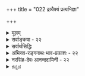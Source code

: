 +++
title = "022 द्रव्यैक्यं प्रत्यभिज्ञा"

+++
<details><summary>मूलम्</summary>

द्रव्यैक्यं प्रत्यभिज्ञा प्रथयति परिमित्यन्तरेऽन्याप्रतीतेरंशूत्कर्षक्षयादिक्षममपि च ततो राशिवत्स्थूलमेकम् ।  
नो चेदश्रान्तचण्डानिलजलधिधुनीदन्तिदावानलाद्यैः क्षोणीयं क्षुद्यमाना क्षणमपि चरमामण्ववस्थां न जह्यात् ॥ २२ ॥
</details>

<details><summary>सर्वाङ्कषा - २२</summary>

अवयवातिरिक्तावयवि-वादे बाधकान्य् उपन्यस्य,  
उभयोर् अनतिरेके साधक-प्रमाणम् आह - द्रव्यैक्यमित्यादिना ।  
**परिमित्य्-अन्तरे** = परिमाणभेदे सत्य् अपि  
**अन्याप्रतीतेः** = अतिरिक्तपदार्थस्याप्रतीतेः **प्रत्यभिज्ञा** = ‘तदेवेदम्” इति प्रत्यभिज्ञा **द्रव्यैक्यम्** = उपादानोपादेयद्रव्ययोः अभेदम् **प्रथयति** = प्रकटयति । 

पत्र-ताटङ्कादौ आकुञ्चनप्रसारणादिना न्यूनाधिकदेशव्याप्तिरूपपरिमाणभेददर्शनेऽपि तदेवेदम्' इति ऐक्यप्रत्यभिज्ञायाः सर्वसंमतत्वात् उपादानोपादेययोः अत्यन्तं भेदो नास्त्येव । अवस्थाविशिष्टवेषेण एकमेव द्रव्यम् 'उपादानम्', ‘उपादेयम्” इति भिन्नतया व्यपदिश्यते । मृत्पिण्डः उपादानम्, घटः उपादेय इत्यत्र हि पिण्डत्वावस्थाविशिष्टा मृत् उपादानम्, घटत्वावस्थाविशिष्टा मृत् उपादेयेत्यर्थः । एतदपेक्षयातिरिक्तं किं वर्तते ? अतः अवस्थाभेदमात्रम्, न तु द्रव्यभेदः ॥ 

नन्वेवं यदि उपादानोपादेययोरैक्यमङ्गीक्रियते, तर्हि अशुद्धैर्ग्रामसारैः सस्यादेः पोषणात्, तत्र जातानां तण्डुलादीनां तादृशग्रामसारपरिणामभूतानां तदभिन्नानां भक्षणात् शिष्टानां प्रायश्चित्तीयता स्यात् । अथ 



[[48]]

सांख्यवत् सिद्धान्ते उपादानोपादेययोरत्यन्ताभेदानङ्गीकारात् न दोष इतिचेत्; एवं तृप्यन्तं छान्दसं त्वां किं ब्रूमः ? सांख्यवद्दोषो माअस्तु । अन्यादृशो दोषोऽस्तीति प्रायश्चित्तीयता कथं वार्यते ? अतः सत्कार्यवादादसत्कार्यवाद एव धर्मशास्त्रानुगुण इति चेत्-नशब्दपरिवर्तनमात्रेण प्रत्यक्षतो दृश्यमानं ग्रामसारैः पोषणं वैज्ञानिकं कथमपगच्छेत् ? परन्त्वत्रायमस्ति विशेषः - मृदः घटाद्यात्मना परिणामः प्रत्यक्षदृष्टः । ' मृदयं घटः' इति प्रत्यभिज्ञापि सर्वानुभवसिद्धा । सस्यादिपरिणामस्थले नैतादृशः परिणामः । स्वपोषणाय दत्तं गोमयादिग्रामसारं स्वपादैः चूषन्तः, स्वस्वरूपानुगुणं तं ग्रामसारमद्भुतरीत्या परिवर्तयन्तः रूपरसगन्धान् विचित्रान् प्रदर्शयन्तः कीदृशमिन्द्रजालं सस्यादिषु वर्तमाना जीवाः कुर्वन्तीति स्मारं स्मारं मूकैर्भवितव्यं सर्वैः । ग्रामसारपरिणामभूतमेव विविधसस्यानां विविधपुष्पफलादिकमिति वैज्ञानिकोऽयं विषयः केन वानुन्मत्तेनापलपितुं शक्यः । परन्तु तत्र वैज्ञानिकोऽपि सत्यांशः न द्रव्यैक्यप्रत्यभिज्ञां लेशतोऽपि जनयतीत्याश्चर्यमेतत् । परन्तु जानन्ति विज्ञानिनः । एवमेव ब्रह्मणः विविधविचित्रशक्तिपूर्णस्य परिणामरूपमपीदं जगत्, न तथा ज्ञायते, प्रत्यभिज्ञायते वा चर्मचक्षुष्कैः । ज्ञानविज्ञानसंपन्नास्तु 'सर्वं खल्विदं ब्रह्म' (छां.3-14-1) इति जानन्तः प्रत्यभिजानन्तश्च नन्दन्ति । तादृशसर्वात्मकब्रह्मदर्शने देहस्मरणादिकं किं भवेत् ? एतादृशं विलक्षणं परिणाममेव ‘विवर्तम्' आतस्थुः श्रीशङ्कराचार्या इति समये स्थाप्यते । अतः सस्यफलादौ ऐक्यप्रत्यभिज्ञाया अभावात् न प्रायश्चित्तादिप्रसङ्गःः॥ 

[[1]]

ननु प्रत्यभिज्ञाया अभावेऽपि वस्तुनोरैक्यात् प्रत्यवायोऽपरिहार्य एव किलेति चेत्; मृदः घटरूपेण परिणामापेक्षया ग्रामसाराणां पुष्पफलादिरूपेण परिणामस्यात्यन्तविलक्षणत्वान्न दोषलेशः । तत्तत्सस्यादिषु वर्तमानो हि जीवः चैतन्यस्वरूपः शब्दस्पर्शरूपरसगन्धान् अपूर्वतया परिवर्त्य सर्वं पवित्रीकृत्यैव परिणमयति । अन्यथा हि रथ्याजलानां गङ्गायां मेलनेन गङ्गाया अपि पावनत्वं न स्यात् । एतदपेक्षयापि ग्रामसाराणां परिणामोऽत्यन्तं विलक्षणोऽत्यन्तं विस्मयकारीति विवेकिनामत्याश्चर्यावहम् । तावता परिणामो नास्तीत्यसत्कार्यवादस्तु विज्ञानविरुद्धः । मनस्समाधानार्थमुच्यते यदि, तर्हि समाधत्स्व कथञ्चित् । अन्ततः - किं न स्मर्यते 'मन एव मनुष्याणां कारणं बन्धमोक्षयोः' इति । अत एतादृशविवर्तस्थले न कश्चन प्रत्यवायः । तावता वस्तुतत्त्वं कथमन्यथा भवेत् ? भोजनकाले तु भगवद्व्यतिरिक्तस्मरणं निषिद्धमित्यपि स्मर्तव्यम् । एवं सत्यपि भोजनसमये ग्रामसारस्मरणं कस्यचिद्दौर्भाग्यशालिनो यदि भवेत्, तदा भगवद्वैभवम् एतादृशेन्द्रजालरूपं स्मृत्वा पापं क्षपितव्यम्, न शक्यं चेदुपोषितव्यम् ॥ 

ननु श्रुतौ ' यथा सौम्य' इत्यादिना मृत्कार्यदृष्टान्त एव प्रदर्शितः, न तु सस्यादिदृष्टान्त इति चेत्, अस्य वैज्ञानिकत्वेन सर्वैर्ज्ञातुमशक्यत्वात्प्रसिद्धो दृष्टान्तः प्रादर्शि । मृन्निर्मितं गजाश्वदेवतामूर्त्यादिकमेव वा दृष्टान्तीक्रियताम् । मृदा निर्मितमपि गजादिकं पश्यन्तः, 'गजोऽयम अत्यद्भुतो वर्तते' इत्येव वदन्ति । देवप्रतिमां पश्यन्तश्च दिव्यं देवं पश्यन्ति पुरतः, न तु मृदम् । मृदं पश्यतां तत्र देवो न स्यात् । देवं पश्यतां तत्र मृन्न स्यात् । ‘पृथिव्या ओषधयः । ओषधीभ्योऽन्नम्' इत्यादिश्रुत्या अन्नादिपरिणामा अपि पृथिव्या एव । किं बहुना ! वेदान्तः अन्नपदं पृथिवीपर्यायं ब्रवीतीति 'ता अन्नमसृजन्त' इत्यादौ संप्रतिपन्नम् ॥ 

[[49]]



किं बहुना ! भुक्तमन्नं रसरक्तमांसमेदोमज्जास्थिरूपेण क्रमेण परिणमत इति प्रसिद्धम्। मातुश्शरीरे मातुः रक्तं क्षीररूपेण परिणमते । गोरक्तं क्षीररूपेण परिणमते । द्वयममृततुल्यमिति शास्त्रम् । नो चेत् स्तन्यपानं रक्तपानमेव भवेदिति महान् प्रत्यवायः स्यात् । तत्राप्यसत्कार्यवाद एवेति चेत्, तत् क्षीरं कुत आगतम्? किमाकाशादिति वक्तव्यम् । ईश्वर एव सर्वत्र सर्वं करोतीति चेत्, करोत्वीश्वरः । उपादानं किम् ? किं वस्तु किं रूपं करोति? अतोऽसत्कार्यवाद इति संकेतमात्रात् नात्मरक्षणं भविष्यति । परिणामवादस्तु वैज्ञानिकः मनस्तृप्त्यर्थं तथाङ्गीकुर्म इति चेत्, अङ्गीक्रियतामित्युक्तमेव ॥ 

महद्रहस्यमत्रैव ह्यस्ति किञ्चिद्विचिन्त्यताम् । एतावतापि कालेन केनाप्यवहितं न हि ॥ कथमेवमभूत् नैव ज्ञातुं केनापि शक्यते । मायां पृच्छ, न चेत्कालरूपिणं तं स्वयं प्रभुम् । 

इदमत्र तत्त्वम् - परिणामस्थले एवैक्यप्रत्यभिज्ञा । विवर्तस्थले तु द्रव्यैक्यं विज्ञानमात्रगम्यम्, न प्रत्यक्षगम्यम् । ग्रामसारेण वर्धितानां सस्यवृक्षलतादीनां धान्यफलपुष्पादीनां तत्परिणामरूपत्वं को वा विश्वसेत् विज्ञानिनमृते? ' अग्नेरापः' इति वदति श्रुतिः । 'कारणगुणाः कार्ये संक्रामन्ति' इति न्यायः कुत्र गतः ? कुतो गतः ? अत्रैवास्ति सृष्टेः रहस्यं सर्वम् । एतदपरिशीलनादेव पण्डितानां कलहो नाद्यापि शान्तः । कुत एवमिति चेत्, मायां पृच्छ, अथवा तत्स्वामिनं भगवन्तं पृच्छ । तथा च कार्ये कारणप्रत्यभिज्ञायां परिणामः, अप्रत्यभिज्ञायां तु विवर्त इत्येव युक्तम् । अधिकं पश्चात् ॥ 

सुसूक्ष्मं सृष्टिविज्ञानं परिशीलयताम् ' आराममस्य पश्यति न तं पश्यति कश्चन' (बृ.6-3-14) इति सृष्टिकर्तुर्वैभवं वैशिष्टयं च सर्वं ज्ञायेत । अत्र 'अस्य' इत्यनेन पूर्वं तत्रैव ‘स हि कर्ता' इति प्रस्तुतः परमात्मा ग्राह्यः, न तु जीवः, अर्थविरोधात् । परमात्मनोऽघटितघटनासामर्थ्यस्यान्यत्किमपेक्षितं साक्ष्यम् 'अग्नेरापः' इत्येतदपेक्षया । अग्नेरपां परिणामरूपता कथं वा मानवबुद्ध्या प्रत्यभिज्ञातुं शक्यः ? अतस्सृष्टिविज्ञानं परिणामविशेषरूपविवर्तरूपमेव । इदमेव न विलक्षणत्वाद्यधिकरणानां सर्वेषामपि विषयः । अत एव जगदिदं ज्ञानिनां दृष्ट्या ब्रह्मस्वरूपम्, आरामरूपं च । इतरेषां तु विज्ञानदृष्ट्या ब्रह्मस्वरूपम्, अज्ञानिनां दृष्ट्या तु केवलजडस्वरूपम् ॥ 

पूर्वग्रहादिकं त्यक्त्वा चिन्त्यतां सत्यमीदृशम् । सत्यैकनिष्ठास्सन्तोऽत्र प्रमाणं स्युरमत्सराः ॥ वर्धयित्वा बहून् शब्दान् केशाकेशि विधाय च । लाभः को वाऽऽप्त इति च चिन्त्यतामात्मसाक्षिकम्॥ सर्वज्ञा अपि गुरवः सूचनान्मायिनो ध्रुवम् । नैव प्राचीकशन् ते हीत्येवं मन्यामहे वयम् ॥ कालेनैवोत्तरं देयम्, तदधीनाः किलेतरे । स चागतश्च कालोऽयम् अद्य दैवं वदत्यहो ॥ 

अतिरिक्तावयव्य्-अनङ्गीकारे तात्त्विकं लाघवमाह - अंशूत्कर्षेत्यादि ।  
**अंशु**शब्दः अंशपर्यायः । **अंशवः** = अवयवाः । तेषाम् उत्कर्षः, **क्षयादिश्च** = आधिक्यन्यूनत्वे । तयोः **क्षमम्** = योग्यम् ।  
**ततः** = अतिरिक्तावयव्य्-अभावाद् एव स्थूलम् **एकम्** = अवयविपदवाच्यंम्  
**राशिवत्** = धान्यराश्य्-आदाव् इव  
अंशूत्कर्षक्षयादिक्षममपि च भवति ।  


[[50]]

अतिरिक्तावयविवादे हि, अवयवितः एकंपरमाणुविश्लेषे, संश्लेषे वा पूर्वावयविनः नाशः, संघातोऽनेकभूतैरपि भवति यथा ह्येकभूतस्य भागैः, 

देहादिः पञ्चभूतात्मक इति निगमाद्युक्तिभिश्च प्रसिद्धम् । 

नूतनावयविनः उत्पत्तिश्च अङ्गीक्रियते । इदन्त्वत्यन्तानुभवविरुद्धम् । अतिरिक्तावयव्यनङ्गीकारे तु, एकस्य धान्यराशेः कतिपयधान्यानां विश्लेषे, संश्लेषे वा अवयविनाशोत्पत्यादेरभावात् न कोऽपि कल्पनादिकेशः ॥ 

एवमनङ्गीकारे महदनिष्टमाह - नो चेदित्यादिना । नो **चेत्** = एवं यदि नाङ्गीक्रियते, हठादतिरिक्तावयवी यदि साध्यते, तदा **अश्रान्तचण्डानिलजलधिधुनीदन्तिदावानलाद्यैः** = **अश्रान्ताः** = अविरताः **चण्डानिलः** =वात्यादिः । **जलधिः** = समद्रः । **धुन्यः** = नद्यः । **दन्तिनः** = दिग्गजाः, तैः पौराणिकप्रक्रियया भूमेरधः अष्टदिक्षु भूमिं वहन्तो वर्तमाना महागजाः भारपीडिताः स्वांसं यदा चालयन्ति, तदा भूमिरपि तेन चलनेन कंपते इति पौराणिकाः । अथवा, **दन्तिनः** = सामान्यगजाः । ते मत्ता भूमिं घट्टयन्ति । तेन कतिपयाणूनां विश्लेषोऽनिवार्यः । **दावानलः** = दावाग्निः । **आद्यैः** = एतदादिभिः अवयवविश्लेषहेतुभिः इयं **क्षोणी** = भूमिः **क्षुद्यमाना** = चूर्णीक्रियमाणा **चरमाम्** = प्रलयकालिकीम् **अण्ववस्थाम्** = अणुत्वावस्थांम् क्षणमपि न **जह्यात्** = न त्यजेत् आदिपदेन भूकम्पादिः गृह्यते ॥ 

। 

अयमाशयः – एकस्य परमाणोः विश्लेषेऽपि पूर्वावयविनो नाशः, अवयव्यन्तरोत्पत्तिश्च वैशेषिकैः अङ्गीक्रियते । एवञ्च, महावात्याः, समुद्रतरङ्गारभट्यः, नदीभूकम्पाद्याश्च परमाणुविश्लेषहेतवः सततं संभाव्यन्ते किल । एभिः भूमिरूपावयविनः पूर्व स्थितवतः नाशः अनिवार्यः । यावता च पुनरवयव्यारम्भः, तावतैव उक्तहेतुष्वन्यतमस्यानिवार्यतया पुनः पुनः अवयवानां विश्लेषेण अवयविनः नाश एव स्यात् । ततश्च भूम्याख्यावयविनः निष्पत्तिरेवासंभाविनी स्यात् । इदं चात्यन्तमनुभवादिविरुद्धम् । अतः अतिरिक्तावयव्यनङ्गीकार एव वरम् । वस्तुतस्तु - आरम्भवादिनां लोकायतपदवाच्यानां नैयायिकानां नायं शास्त्रस्य विषयः । ईश्वरानुमानादिकमपि न शुद्धनैयायिकानामिति अग्रे नायकसरे वक्ष्यते । अथापि दोषस्य समाधेयत्वाभिप्रायेण दूषणमुक्तम्, शिष्यबुद्धिवैशद्याय ॥ २२ ॥
</details>

<details><summary>सर्वार्थसिद्धिः</summary>

एवं तन्तुपटादीनां भेदे बाधकं तत्साधकानामन्यथासिद्धत्वं चोक्तम् । तथाऽप्यभेदे किं प्रमाणमिति वदन्तं प्रति स्थिरत्वे प्रमाणमेवात्र प्रमाणमित्याह - द्रव्यैक्यमिति ॥ परिमित्यन्तरे, सत्यपीति शेषः । इदं च भेदसाधकानामुपलक्षणम्, यथा प्रसारितस्याकुञ्चितस्य दीर्घत्वह्रस्वत्वे, यथा च घनीकृतस्य विरलीकृतस्य च तूलपिण्डस्याल्पत्वविपुलत्वे दृश्येते, एवं वृत्तचतुरश्रत्वादिविशेषे दृष्टेऽपि स्यात् । कुतः? अन्याप्रतीतेः, द्रव्यान्तरस्यादर्शनादित्यर्थः । अन्यथा सर्वत्र यत्किंचिदवस्थाभेदमात्रेऽपि द्रव्यभेदो दृश्यत इति धृष्टवादे का प्रत्युक्तिः? पद्मसंकोचविकासादिषु च द्रव्यान्तराभावो न्यायवार्तिकटीकायामुक्तः । किंचान्त्यावयवित्वं पटादीनामिष्यते । तैरनेकैरच्छिन्नावयवैरेकपटादिनिर्माणेऽवयव्यन्तरमुत्पद्यते न वा? पूर्वत्र तेषामन्त्यावयवित्वव्याघातः । उत्तरत्र तन्त्वादिभिरपि तथा स्यात्, अविशेषात् । अन्यस्तर्ह्यन्त्यावयवी भवत्विति चेन्न । सर्वत्रैवं कस्यचित्कार्यस्य सहकारिभेदैः संभवात् । सन्ति चास्मदाद्यशक्यस्रष्टारः केचित्, अन्तत ईश्वरश्च । किं च योऽसौ गोपुरादिरन्त्यावयवी तत्र यदि कश्चित्सुधाभिरवयवान्तरं संघटयेत् तदा तत्पूर्वं गोपुरं तिष्ठति नश्यति वा? पूर्वत्र कथमन्त्यः? उत्तरत्रानन्यथासिद्धोपलम्भविरोधः । नाशकारणाभावे नाशानुपपत्तिः । अपि च तूलपिण्डमध्यस्थमंशुं यदि कश्चित्सूच्याऽपकर्षेत्, तदा तस्य परिमाणह्रासो न दृश्यते ; न च तस्य नाशः । अथापि तत्र ते नाशः कल्प्यः, असमवायिविनाशात् समवायिविगमाच्च । संघातवादे त्ववयवोत्कर्षापकर्षवादमात्रान्न किंचिद् द्रव्यमुत्पद्यते, नश्यति वा ; केवलमाषादिराशिष्विवोपचयापचयमात्रमेव । अतो यथोपलम्भं संघातपक्ष एव साधीयानित्याह - अंशूत्कर्षेति । आदिशब्देनांशविदारणसन्धाने गृह्येते । यदि क्वाचित्कावयवभेदमात्रात्पूर्वद्रव्यनिवृत्तिरवयव्यन्तरोत्पत्तिः स्यात्, तत्रानिष्टमाह - नो चेदिति । अव्यवस्थितेषु प्रदेशभेदेषु तैस्तैर्भेदकैरणुद्वयविघटने द्व्यणुकविनाशादिक्रमेण महापृथिवीपर्यन्तनाशे सति अवस्थितसंयोगैरपि पुनस्तदारम्भावसरो न सेत्स्यति । तदेतत्समुद्रादिषु कैमुत्यसिद्धम् । यदप्येवं कल्प्यते - द्वाभ्यामेवाणुभ्यामाद्यं कार्यद्रव्यमारभ्यते, एकस्यानारम्भकत्वादसमवायिविरहात् । संयोगो हि न स्वेन ; स्वस्य बहुभिरारब्धत्वे महत्त्वप्रसङ्गेन प्रत्यक्षत्वापातात् । बह्वारब्धस्याप्यणुत्वेऽतिप्रसङ्गः; तत्परिमाणं चावयवसंख्याविशेषेणावयवमहत्त्वप्रचययोरसंभवात्, नित्यपरिमाणस्यानारम्भकत्वात्, स्वातिशयपरिमाणारम्भकत्वनियमेनाणुतरपरिमाणारम्भकत्वप्रसङ्गाच्च । सा च द्वित्वसंख्या सर्वज्ञापेक्षाबुद्धिजन्या तद्विनाशकाभावेऽपि कार्यत्वादनित्या । एवं त्रिभिरेव द्व्यणुकैस्त्रसरेण्वारम्भः, तावतैव महत्त्वलाभात्; द्वाभ्यामारम्भे त्ववयवप्रचयमहत्त्वरूपकारणान्तराभावेन महत्त्वानुत्पत्तावदृश्यत्वप्रसङ्गात् । स च त्रसरेणुः अप्रत्यक्षावयवकतद्रूपोऽपि स्वयं प्रत्यक्षः प्रत्यक्षरूपश्च । यद्वा अन्यरूपारोपेणालोच्यते; यथाऽऽहोदयनः - "दृश्यमेव ह्यालोकरूपमारोप्य पिञ्जरस्त्रसरोणोश्चालोच्यत" इति । उत्तरावयविनां त्वनियतसंख्यैरारम्भः । भावरूपस्य सर्वस्य समवाय्यसमवायिनिमित्तसापेक्षत्वेऽपि प्रध्वंसस्तु निमित्तमात्रजन्य इत्यादि । एतादृशं कल्पनाजातं न विद्यावृद्धा बहुमन्यन्ते । तथा च सूत्रं - "अपरिग्रहाच्चात्यनतमनपेक्षेति ॥२२॥ इत्यवयविवादभङ्गः ॥
</details>


<details><summary>अभिनव-रङ्गनाथः भाव-प्रकाशः - २२</summary>

न वयं बौद्धवदतिरिक्तावयव्यङ्गीकारे वृत्तिविकल्पानुपपत्त्यादिबाधकमात्र- मुद्भाव्य अवयवातिरिक्तमवयविनं व्यासेधामः; किंतु करणाकरणरूपविरुद्धधर्माध्यासेन पूर्वापरकालस्थायि वस्तु नैकं अपि तु क्षणिकमेवेति वादिनो वैनाशिकान् प्रतिक्षिपतां भवतां पूर्वापरकालस्थायिवस्त्वैक्यं साधयति यत् प्रत्यभिज्ञाप्रमाणं तदेवार्धवैनाशिकान् युष्मानपि परिभूय पूर्वापरकालस्थायिमृद्धटाद्यैक्यं साधयितुमलमिति व्यञ्जयति - \*स्थिरत्वे प्रमाणमेवात्र प्रमाणमित्यनेन ॥ २२ ॥
</details>


<details><summary>नरसिंह-देवः आनन्ददायिनी - २२</summary>

उत्तरश्लोकेनाप्यवयविखण्डनं क्रियते इति पौनरुक्त्यं(परिहरन्) पूर्वशेषत्वात्(संगत्यन्तरंन्ना)नास्तीत्यभिप्रायेंणाह - तन्तुपटादीनामिति । स्थिरत्वे प्रमाणमेवेति - बाधकाभावे प्रत्यभिज्ञायाः जातिविषयत्वादिना अन्यथासिद्धिवर्णनमयुक्तम् अन्यथा कस्यापि वस्तुनः स्थैर्यं न सिद्ध्येदिति भावः । भेदसाधकानामिति - नामसंख्यादीनामित्यर्थः । यथा च घनीकृतस्येति - यद्यपि द्रव्यान्तरोत्पत्तिस्तूलपिण्डादौ प्रचयस्य परिमाणहेतुत्वं वदताऽङ्गीकृता; तथाऽपि पद्मसंकोचविकासादिस्थले न्यायवार्तिकादाव-नारम्भस्योक्तत्वा(त्तुल्यत्वा)न्नात्राऽप्यवयव्यारम्भ इति सिद्धवत्कृत्योक्तिः । नन्ववयव्यन्तरसाधकबलात् प्रत्यभिज्ञा जातिविषया भवतु इत्याशङ्क्य; किं द्रव्यान्तरमुपलब्ध्या वदसि उत लिङ्गात्? इति विकल्प्य आद्यं दूषयति - अदर्शनादिति । नन्ववस्थाभेदस्थले घटपटादौ भिन्नद्रव्यप्रतीतिनियमादत्राप्युपलम्भोऽस्त्येव; तन्तुपटावस्थाभदोत् इत्यत्राह - अन्यथेति । तथाच अवस्थाभेदस्थले भिन्नद्रव्यप्रतीतिनियमो नास्तीत्यर्थः । ननु - चेष्टापत्तिरिति चेत्तत्राह - पद्मसंकोचेति । तत्र द्रव्यान्तराभावात्तत्प्रतीतिर्दूरे इति तत्र व्यभिचार इति भावः । द्वितीयं दूषयति - किञ्चेति । तत्र लिङ्गं सामग्र्येव उतान्यत्? नान्त्यः; तथाविधस्यानुपलम्भात् । न प्रथमः; अवयवसंयोगो हि सामग्री; तस्याः पद्मादिस्थले व्यभि-चारादलिङ्गत्वमिति दूषणे सत्येव दूषणान्तरमाह - अन्त्यावयवित्वं घटादीनामिष्यते इति । उत्तरत्रेति - तन्त्रादिस्थलेऽपि द्रव्यान्तरारम्भकाभावात् द्रव्यान्तरं न स्यादित्यर्थः । ननु अन्त्यावयविस्वीकारो मत्सिद्धान्ते; न तु पटादिरेवान्त्यावयवीति निर्बन्ध इत्याह - अन्यस्तर्हीति सर्वत्रैवमिति - सर्वत्राप्यवयव्यन्तरोत्पत्तौ न किञ्चिदप्यन्त्यावयवि सिध्येदित्यर्थः । ननु कार्यस्य कर्तृसापेक्षत्वाद्यदवयव्यन्तमादायास्मदादीनां द्रव्यान्तरसृष्टिसामर्थ्यं नास्ति तत्रैवान्त्यावयवि; तत्र द्रव्यान्तरोत्पत्त्यभावात् इत्यत आह - सन्ति चेति । ननु गोपुरादिभिः पटादिभिर्बृहत्पटादिव-द्द्रव्यान्तरारम्भसंमवात् अन्त्यावयवि गोपुरादिकं भवतु! इत्यत्राह - किंच योऽसौ गोपुरादिरिति । केचित्तु - 'त्वदभिमतद्रव्या(न्तरा)रम्भकस्य व्यभिचारस्थलान्तरमप्याह - किंचेति' इत्याहुः । पूर्वत्रेति - सप्रतिघत्वविरोधेन पूर्वगोपुरावयवानामनारम्भकतया तस्यैवोत्तरगोपुरारम्भकत्वेन तत्समवायित्वादिति भावः । ननु दीपप्रभान्यायेन उपलम्भविरोधो नेत्याह - नाशकारणेति । तदा तस्येति - अवयविवादिमते द्रव्यनाशेन पूर्वपरिमाणनाशात् पुनरारब्धद्रव्यस्य तन्न्यूनावयवप्रशिथिलसंयोगकत्वेन न्यूनपरिमाणनियमात् तद्दर्शनप्रसङ्गः । अथाऽपीति - पूर्वपरिमाणोपलम्भेऽपि आश्रयनाशकल्पनं साहसमिति भावः । ननु तत्र नाशो मास्त्वित्यत्राह - असमवायीति । त्वदुक्तनाशसामग्री - सत्त्वान्नाशकल्पनायास्तवावश्यकत्वादिति भावः । संघातवादे न दोष इत्याह - संघातवादे इति । उपचयापचयौ - अवयवाधिक्यन्यूनते । अंशुविदारणं - अवयवविच्छेदः । संधानं - योजनम् । तथाच मूलस्यायमर्थः - भवतामवयविस्थाने स्थूलसंघातमेकम् । राशिवत् - राशिन्यायेन । अंशूत्कर्षात् क्षयः - अपचयः । आदिशब्दादुपचयः । तत्क्षमं - तद्योग्यमिति संघातपक्षे न दोष इति । अतिरिक्तावयविवादिनोऽप्यतिरिक्तावयव्यारम्भकां(म्भावता)शाभावात् अणुत्वावस्थाया अपरित्यागात् तद्व्यतिरिक्तद्व्यणुकाद्यभावात् द्रव्यमात्रं प्रत्यक्षं न स्यात् इति गौतमोक्तदूषणप्रसङ्गात् अकामेनापि सिद्धान्त्युक्तरीत्या संघातपक्ष एवाश्रयणीय इत्यनिष्टप्रसञ्जनव्याजेनाह - यदीति । न सेत्स्यतीति - द्रव्यान्तरोत्पादकानामपि विनाशसामग्रनियतत्वेन तदुत्पादनसमये समवायिनाशस्यैवोत्पत्तेरित्यर्थः । मूलस्यायमर्थः -नोचेत् - संघात एवेत्यनङ्गीकारे । अनवरतचण्डवाय्वादिभिः अवयवशोऽभिघातेन विभज्यमाना क्षणकालमप्यण्ववस्थां न परित्यजेत् - सर्वदा अणुसंघातरूपैव स्यादिति ।  
खननादिरादिशब्दार्थः । ननु पृथिव्यवयव्यभावेऽपि जलावयव्यस्तु ! इत्यत्राह - तदेतत् समुद्रादिष्विति 'कार्यं नैवारभेरन्' इत्यादिपद्यत्रयेण दूषणं तन्मते क्वचिदर्थे दूषणोक्तिः वेदान्तविरुद्धार्थेषु सर्वत्र दूषणस्योपलक्षणमित्याह - यदपीति । आद्यं कार्यं द्व्यणुकमित्यर्थः । एकस्येति - परमाणोरिति शेषः । संयोगो हीति - स्वस्य स्वेन नेत्यर्थः बहुभिरिति - कारणबहु-त्वस्य महत्त्वप्रयोजकत्वादिति भावः । अतिप्रसङ्ग इति - त्र्यणुकमप्यणुस्यात्; तथाच महदेव न स्यादित्यर्थः । तत्परिमाणं चेति - द्व्यणुकपरिमाणमित्यर्थः । (संख्याविशेषेण)आरभ्यते इति शेषः । अवयवमहत्त्वं - कार्यगत (परमाणुपरिमाणातिरिक्ते) परिमाणं । परिशेषात् संख्याविशेषो द्वित्वसंख्येत्याह - सा चेति । कार्यत्वादिति - भावकार्यत्वादित्यर्थः । अप्रत्यक्षेति -अप्रत्यक्षत्वमवयवतद्रूपयोर्विशेषणम् । प्रत्यक्षरूपारब्धरूपस्यैव प्रत्यक्षत्वात् त्रसरेणुरूपमप्रत्यक्षमिति पक्षमवलम्ब्याह - यद्वेति । आलोच्यते इति -पीतश्शङ्ख इतिवत् चक्षुषा गृह्य(दृश्य)ते इत्यर्थः । पिञ्जरः - पीतरूपः । विद्यावृद्धाः - पाराशर्यादयः । पाराशर्यवचनमुदाहरति - अपरिग्रहादिति । महद्भिः सांख्यपक्षः क्वचित्त्यक्तोऽपि प्रायेण परिगृह्यते काणादपक्षस्त्वत्यन्तं त्यज्यते इत्यर्थः । यद्यपि 'म्रभ्रैर्यानां त्रयेण त्रिमुनियतियुता स्रग्धरा कीर्तितेयम्' - इति लक्षणात् प्रथयति परिमि'इत्यत्र यतिभङ्गः; तथाऽपि -  
स्वरसन्ध्याप्तसौन्दर्ये यतिभङ्गो न दोषभाक् ।  
डति वृत्तरत्नाकरव्यख्यानोक्तेरदोष इति ध्येयम् । एवमुत्तरत्राऽपि समाधेयम् ॥ २२ ॥
</details>

<details><summary>ಕನ್ನಡ</summary>

उपादानोपादेयगळिगॆ भेदवन्नु निराकरिसि  
ईग अवुगळिगॆ अभेदवन्नु समर्थिसुत्तारॆ.  

**परिमत्यन्तरे अन्याप्रतीतेः प्रत्यभिज्ञा प्रथयति**  
द्रव्यक्कॆ परिणामभेदविद्दरू बेरॆ वस्तुवॆम्ब प्रतीति बरदे अदे इदु' ऎन्दु बरुव प्रत्यभिज्ञॆयु अवयव अवयवि ऎरडू ऒन्दे ऎम्बुदन्नु विशदपडिसुत्तदॆ. 

बिच्चिद बट्टॆय् अम्म मडिसिट्ट मात्रक्कॆ  
'इदु बेरॆ ' ऎम्ब प्रतीति हेगॆ बरुवुदिल्लवो,  
हागॆये बॆळग्गॆ दारगळन्नु नोडिरुवनिगॆ,  
मध्याह्न अदु बट्टॆय रूपगॊण्ड मेलॆ  
'अदे दारगळु ई बट्टॆयागिवॆ' ऎम्ब अनुभवविरुवुदरिन्द अवयव मत्तु अवयवगळिगॆ,  
अवस्थाभेदवॆ हॊरतु वस्तु भेदविल्ल. 

**ततः स्थूलम् एकं राशिवत् अंशोत्कर्षक्षयादिक्षममपि च** 

आद्दरिन्दले स्थूलावस्थॆयन्नु हॊन्दिद मॊदलिद्द अदे वस्तुवे  
धान्य-राशियन्तॆ कॆलभागगळ हॆच्चळ अथवा कॊरतॆयन्नु तडॆदुकॊळ्ळुवुदागियू आगलु साध्यवागुत्तदॆ. 

ऒन्दु धान्य राशियल्लि स्वल्प तॆगॆदरू, स्वल्प कूडिसिदरू  
अदरिन्द अनुभवदल्लि हॆच्चु व्यत्यास बरुवुदिल्ल.  
अतिरिक्तवाद अवयवियन्नु ऒप्पिदरॆ  
घटादिगळल्लि कॆलवु अणुगळु कूडिदरू,  
कॆलवु अगलिदरू मॊदलिद्द अवयवि नशिसि  
बेरॆ अवयवि उत्पन्नवागिदॆ ऎन्दु हेळबेकागु इदॆ.  
इदु अत्यन्त अनुभवविरुद्ध. 

**नो चेत् अश्रान्त-चण्डानिल--जल-धि--धुनी-दन्ति-दावानलाद्यैः क्षोणीयं क्षुद्यमाना क्षणम् अपि चरमाम् अण्व्-अवस्थां न जह्यात्** 


-23- 



शरीर केवल पार्थिववल्ल, पाञ्चभौतिक 

29 

कॆल अणुगळ कूडिकॆ अथवा अगलिकॆमात्रदिन्दले हॊस वस्तुवे आगुत्तदॆऎन्दु हेळिदरॆ ऎडबिडदॆ बीसुवचण्डमारुत, समुद्र, नदिगळु, दिग्गजगळु, काडुगिच्चु मुन्तादवुगळिन्द ई भूगोळवु प्रति क्षणदल्लि घर्षणॆगॆ ऒळगागुत्तिरुवुदरिन्द कॊनॆयदाद परमाणुत्वावस्थॆ यन्नु ऒन्दु क्षणवू सह त्यजिसदु. जगत्तु परमाणुरूपवागिये उळियबेकागुत्तदॆ. 

ऒन्दु विशिष्ट अवयवियल्लि कॆलअणुगळ कूडिकॆ अथवा अगलिकॆयिन्द हिन्दिन अवयवि नशिसि बेरॆ अवयविये हुट्टुत्तदॆ ऎन्दु वादिसिदरॆ ई भूगोळदल्लि प्रतिक्षणदल्लि बिरुगाळि मुन्ताद यावुदादरॊन्दु कारण दिन्द कॆलअणुगळ विश्लेषवागुत्तिरुवुदरिन्द हिन्दिन अवयवि नाशवागि मुन्दिन अवयवि हुट्टुवुदक्कॆ अवकाशविल्लदिरुवुदरिन्द ई भूगोळद निष्पत्तियु आगलु साध्यवे इल्ल. आद्दरिन्द अवस्थाभेद मात्रवे हॊरतु अवयवगळिगिन्तलू अवयवि बेरॆयल्ल ॥ २२ ॥ 

</details>
